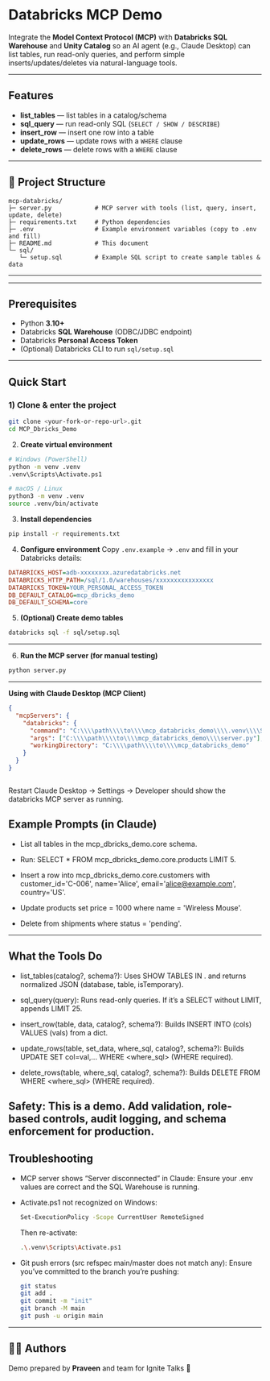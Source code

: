 # Databricks MCP Demo

Integrate the **Model Context Protocol (MCP)** with **Databricks SQL Warehouse** and **Unity Catalog** so an AI agent (e.g., Claude Desktop) can list tables, run read-only queries, and perform simple inserts/updates/deletes via natural-language tools.

---

## Features

- **list_tables** — list tables in a catalog/schema  
- **sql_query** — run read-only SQL (`SELECT / SHOW / DESCRIBE`)  
- **insert_row** — insert one row into a table  
- **update_rows** — update rows with a `WHERE` clause  
- **delete_rows** — delete rows with a `WHERE` clause

---

## 📂 Project Structure

```
mcp-databricks/
├─ server.py            # MCP server with tools (list, query, insert, update, delete)
├─ requirements.txt     # Python dependencies
├─ .env                 # Example environment variables (copy to .env and fill)
├─ README.md            # This document
└─ sql/
   └─ setup.sql         # Example SQL script to create sample tables & data
```

---


---

## Prerequisites

- Python **3.10+**
- Databricks **SQL Warehouse** (ODBC/JDBC endpoint)
- Databricks **Personal Access Token**
- (Optional) Databricks CLI to run `sql/setup.sql`

---

## Quick Start

### 1) Clone & enter the project
```bash
git clone <your-fork-or-repo-url>.git
cd MCP_Dbricks_Demo

```

2) **Create virtual environment**
```bash
# Windows (PowerShell)
python -m venv .venv
.venv\Scripts\Activate.ps1

# macOS / Linux
python3 -m venv .venv
source .venv/bin/activate
```

3) **Install dependencies**
```bash
pip install -r requirements.txt
```

4) **Configure environment**
Copy `.env.example` → `.env` and fill in your Databricks details:
```ini
DATABRICKS_HOST=adb-xxxxxxxx.azuredatabricks.net
DATABRICKS_HTTP_PATH=/sql/1.0/warehouses/xxxxxxxxxxxxxxxx
DATABRICKS_TOKEN=YOUR_PERSONAL_ACCESS_TOKEN
DB_DEFAULT_CATALOG=mcp_dbricks_demo
DB_DEFAULT_SCHEMA=core
```

5) **(Optional) Create demo tables**
```bash
databricks sql -f sql/setup.sql
```

---
6) **Run the MCP server (for manual testing)**
```bash
python server.py
```
---
**Using with Claude Desktop (MCP Client)**
```json
{
  "mcpServers": {
    "databricks": {
      "command": "C:\\\\path\\\\to\\\\mcp_databricks_demo\\\\.venv\\\\Scripts\\\\python.exe",
      "args": ["C:\\\\path\\\\to\\\\mcp_databricks_demo\\\\server.py"],
      "workingDirectory": "C:\\\\path\\\\to\\\\mcp_databricks_demo"
    }
  }
}



```
Restart Claude Desktop → Settings → Developer should show the databricks MCP server as running.

## Example Prompts (in Claude)

- List all tables in the mcp_dbricks_demo.core schema.

- Run: SELECT * FROM mcp_dbricks_demo.core.products LIMIT 5.

- Insert a row into mcp_dbricks_demo.core.customers with customer_id='C-006', name='Alice', email='alice@example.com', country='US'.

- Update products set price = 1000 where name = 'Wireless Mouse'.

- Delete from shipments where status = 'pending'.

---
## What the Tools Do

- list_tables(catalog?, schema?): 
Uses SHOW TABLES IN <catalog>.<schema> and returns normalized JSON (database, table, isTemporary).

- sql_query(query): 
Runs read-only queries. If it’s a SELECT without LIMIT, appends LIMIT 25.

- insert_row(table, data, catalog?, schema?): 
Builds INSERT INTO <fqtn> (cols) VALUES (vals) from a dict.

- update_rows(table, set_data, where_sql, catalog?, schema?): 
Builds UPDATE <fqtn> SET col=val,... WHERE <where_sql> (WHERE required).

- delete_rows(table, where_sql, catalog?, schema?): 
Builds DELETE FROM <fqtn> WHERE <where_sql> (WHERE required).

Safety: This is a demo. Add validation, role-based controls, audit logging, and schema enforcement for production.
---

## Troubleshooting

- MCP server shows “Server disconnected” in Claude:
Ensure your .env values are correct and the SQL Warehouse is running.

- Activate.ps1 not recognized on Windows:
  ```bash
  Set-ExecutionPolicy -Scope CurrentUser RemoteSigned
    ```
  Then re-activate:
    ```bash
  .\.venv\Scripts\Activate.ps1
    ```
- Git push errors (src refspec main/master does not match any):
Ensure you’ve committed to the branch you’re pushing:
    ```bash
    git status
    git add .
    git commit -m "init"
    git branch -M main
    git push -u origin main
    ```
---
## 👨‍💻 Authors

Demo prepared by **Praveen** and team for Ignite Talks 🚀

